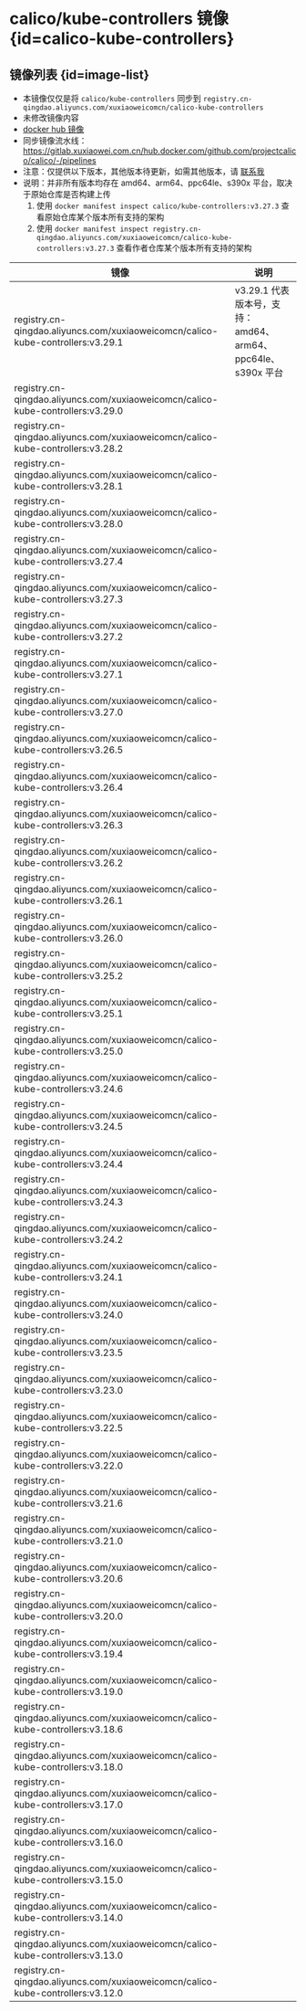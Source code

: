 # calico/kube-controllers 镜像 {id=calico-kube-controllers}

## 镜像列表 {id=image-list}

- 本镜像仅仅是将 `calico/kube-controllers` 同步到 `registry.cn-qingdao.aliyuncs.com/xuxiaoweicomcn/calico-kube-controllers`
- 未修改镜像内容
- [docker hub 镜像](https://hub.docker.com/r/calico/kube-controllers)
- 同步镜像流水线：https://gitlab.xuxiaowei.com.cn/hub.docker.com/github.com/projectcalico/calico/-/pipelines
- 注意：仅提供以下版本，其他版本待更新，如需其他版本，请 [联系我](../../../guide/website.md)
- 说明：并非所有版本均存在 amd64、arm64、ppc64le、s390x 平台，取决于原始仓库是否构建上传
    1. 使用 `docker manifest inspect calico/kube-controllers:v3.27.3` 查看原始仓库某个版本所有支持的架构
    2. 使用 `docker manifest inspect registry.cn-qingdao.aliyuncs.com/xuxiaoweicomcn/calico-kube-controllers:v3.27.3` 查看作者仓库某个版本所有支持的架构

| 镜像                                                                              | 说明                                            |
|---------------------------------------------------------------------------------|-----------------------------------------------|
| registry.cn-qingdao.aliyuncs.com/xuxiaoweicomcn/calico-kube-controllers:v3.29.1 | v3.29.1 代表版本号，支持：amd64、arm64、ppc64le、s390x 平台 |
| registry.cn-qingdao.aliyuncs.com/xuxiaoweicomcn/calico-kube-controllers:v3.29.0 |                                               |
| registry.cn-qingdao.aliyuncs.com/xuxiaoweicomcn/calico-kube-controllers:v3.28.2 |                                               |
| registry.cn-qingdao.aliyuncs.com/xuxiaoweicomcn/calico-kube-controllers:v3.28.1 |                                               |
| registry.cn-qingdao.aliyuncs.com/xuxiaoweicomcn/calico-kube-controllers:v3.28.0 |                                               |
| registry.cn-qingdao.aliyuncs.com/xuxiaoweicomcn/calico-kube-controllers:v3.27.4 |                                               |
| registry.cn-qingdao.aliyuncs.com/xuxiaoweicomcn/calico-kube-controllers:v3.27.3 |                                               |
| registry.cn-qingdao.aliyuncs.com/xuxiaoweicomcn/calico-kube-controllers:v3.27.2 |                                               |
| registry.cn-qingdao.aliyuncs.com/xuxiaoweicomcn/calico-kube-controllers:v3.27.1 |                                               |
| registry.cn-qingdao.aliyuncs.com/xuxiaoweicomcn/calico-kube-controllers:v3.27.0 |                                               |
| registry.cn-qingdao.aliyuncs.com/xuxiaoweicomcn/calico-kube-controllers:v3.26.5 |                                               |
| registry.cn-qingdao.aliyuncs.com/xuxiaoweicomcn/calico-kube-controllers:v3.26.4 |                                               |
| registry.cn-qingdao.aliyuncs.com/xuxiaoweicomcn/calico-kube-controllers:v3.26.3 |                                               |
| registry.cn-qingdao.aliyuncs.com/xuxiaoweicomcn/calico-kube-controllers:v3.26.2 |                                               |
| registry.cn-qingdao.aliyuncs.com/xuxiaoweicomcn/calico-kube-controllers:v3.26.1 |                                               |
| registry.cn-qingdao.aliyuncs.com/xuxiaoweicomcn/calico-kube-controllers:v3.26.0 |                                               |
| registry.cn-qingdao.aliyuncs.com/xuxiaoweicomcn/calico-kube-controllers:v3.25.2 |                                               |
| registry.cn-qingdao.aliyuncs.com/xuxiaoweicomcn/calico-kube-controllers:v3.25.1 |                                               |
| registry.cn-qingdao.aliyuncs.com/xuxiaoweicomcn/calico-kube-controllers:v3.25.0 |                                               |
| registry.cn-qingdao.aliyuncs.com/xuxiaoweicomcn/calico-kube-controllers:v3.24.6 |                                               |
| registry.cn-qingdao.aliyuncs.com/xuxiaoweicomcn/calico-kube-controllers:v3.24.5 |                                               |
| registry.cn-qingdao.aliyuncs.com/xuxiaoweicomcn/calico-kube-controllers:v3.24.4 |                                               |
| registry.cn-qingdao.aliyuncs.com/xuxiaoweicomcn/calico-kube-controllers:v3.24.3 |                                               |
| registry.cn-qingdao.aliyuncs.com/xuxiaoweicomcn/calico-kube-controllers:v3.24.2 |                                               |
| registry.cn-qingdao.aliyuncs.com/xuxiaoweicomcn/calico-kube-controllers:v3.24.1 |                                               |
| registry.cn-qingdao.aliyuncs.com/xuxiaoweicomcn/calico-kube-controllers:v3.24.0 |                                               |
| registry.cn-qingdao.aliyuncs.com/xuxiaoweicomcn/calico-kube-controllers:v3.23.5 |                                               |
| registry.cn-qingdao.aliyuncs.com/xuxiaoweicomcn/calico-kube-controllers:v3.23.0 |                                               |
| registry.cn-qingdao.aliyuncs.com/xuxiaoweicomcn/calico-kube-controllers:v3.22.5 |                                               |
| registry.cn-qingdao.aliyuncs.com/xuxiaoweicomcn/calico-kube-controllers:v3.22.0 |                                               |
| registry.cn-qingdao.aliyuncs.com/xuxiaoweicomcn/calico-kube-controllers:v3.21.6 |                                               |
| registry.cn-qingdao.aliyuncs.com/xuxiaoweicomcn/calico-kube-controllers:v3.21.0 |                                               |
| registry.cn-qingdao.aliyuncs.com/xuxiaoweicomcn/calico-kube-controllers:v3.20.6 |                                               |
| registry.cn-qingdao.aliyuncs.com/xuxiaoweicomcn/calico-kube-controllers:v3.20.0 |                                               |
| registry.cn-qingdao.aliyuncs.com/xuxiaoweicomcn/calico-kube-controllers:v3.19.4 |                                               |
| registry.cn-qingdao.aliyuncs.com/xuxiaoweicomcn/calico-kube-controllers:v3.19.0 |                                               |
| registry.cn-qingdao.aliyuncs.com/xuxiaoweicomcn/calico-kube-controllers:v3.18.6 |                                               |
| registry.cn-qingdao.aliyuncs.com/xuxiaoweicomcn/calico-kube-controllers:v3.18.0 |                                               |
| registry.cn-qingdao.aliyuncs.com/xuxiaoweicomcn/calico-kube-controllers:v3.17.0 |                                               |
| registry.cn-qingdao.aliyuncs.com/xuxiaoweicomcn/calico-kube-controllers:v3.16.0 |                                               |
| registry.cn-qingdao.aliyuncs.com/xuxiaoweicomcn/calico-kube-controllers:v3.15.0 |                                               |
| registry.cn-qingdao.aliyuncs.com/xuxiaoweicomcn/calico-kube-controllers:v3.14.0 |                                               |
| registry.cn-qingdao.aliyuncs.com/xuxiaoweicomcn/calico-kube-controllers:v3.13.0 |                                               |
| registry.cn-qingdao.aliyuncs.com/xuxiaoweicomcn/calico-kube-controllers:v3.12.0 |                                               |

<style>

._image_registry_cn-qingdao_aliyuncs_com_xuxiaoweicomcn_calico-kube-controllers table tr th:nth-child(1), 
._image_registry_cn-qingdao_aliyuncs_com_xuxiaoweicomcn_calico-kube-controllers table tr td:nth-child(1) {
    min-width: 575px;
}

._image_registry_cn-qingdao_aliyuncs_com_xuxiaoweicomcn_calico-kube-controllers table tr th:nth-child(2), 
._image_registry_cn-qingdao_aliyuncs_com_xuxiaoweicomcn_calico-kube-controllers table tr td:nth-child(2) {
    min-width: 455px;
}

</style>
